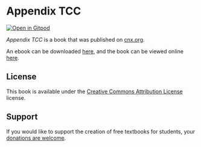 # Appendix TCC

[![Open in Gitpod](https://gitpod.io/button/open-in-gitpod.svg)](https://gitpod.io/from-referrer/)

_Appendix TCC_ is a book that was published on [cnx.org](https://cnx.org/).

An ebook can be downloaded [here](https://github.com/cnx-user-books/cnxbook-appendix-tcc/releases/latest), and the book can be viewed online [here](https://github.com/cnx-user-books/cnxbook-appendix-tcc/releases/latest).

## License
This book is available under the [Creative Commons Attribution License](./LICENSE) license.

## Support
If you would like to support the creation of free textbooks for students, your [donations are welcome](https://riceconnect.rice.edu/donation/support-openstax-banner).
